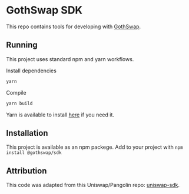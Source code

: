 # GothSwap SDK
This repo contains tools for developing with [GothSwap](GothSwap.exchange).

## Running
This project uses standard npm and yarn workflows.

Install dependencies

```sh
yarn
```

Compile
```sh
yarn build
```

Yarn is available to install [here](https://classic.yarnpkg.com/en/docs/install/#debian-stable) if you need it.

## Installation
This project is available as an npm packege. Add to your project with `npm install @gothswap/sdk`

## Attribution
This code was adapted from this Uniswap/Pangolin repo: [uniswap-sdk](https://github.com/Uniswap/sdk).
